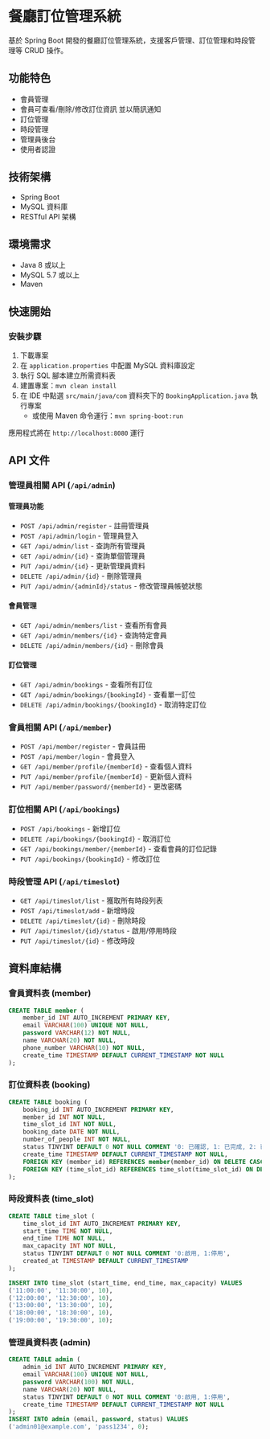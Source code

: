 # 餐廳訂位管理系統

基於 Spring Boot 開發的餐廳訂位管理系統，支援客戶管理、訂位管理和時段管理等 CRUD 操作。

## 功能特色

- 會員管理
- 會員可查看/刪除/修改訂位資訊 並以簡訊通知
- 訂位管理
- 時段管理
- 管理員後台
- 使用者認證

## 技術架構

- Spring Boot
- MySQL 資料庫
- RESTful API 架構

## 環境需求

- Java 8 或以上
- MySQL 5.7 或以上
- Maven

## 快速開始

### 安裝步驟

1. 下載專案
2. 在 `application.properties` 中配置 MySQL 資料庫設定
3. 執行 SQL 腳本建立所需資料表
4. 建置專案：`mvn clean install`
5. 在 IDE 中點選 `src/main/java/com` 資料夾下的 `BookingApplication.java` 執行專案
   - 或使用 Maven 命令運行：`mvn spring-boot:run`

應用程式將在 `http://localhost:8080` 運行

## API 文件

### 管理員相關 API (`/api/admin`)

#### 管理員功能
- `POST /api/admin/register` - 註冊管理員
- `POST /api/admin/login` - 管理員登入
- `GET /api/admin/list` - 查詢所有管理員
- `GET /api/admin/{id}` - 查詢單個管理員
- `PUT /api/admin/{id}` - 更新管理員資料
- `DELETE /api/admin/{id}` - 刪除管理員
- `PUT /api/admin/{adminId}/status` - 修改管理員帳號狀態

#### 會員管理
- `GET /api/admin/members/list` - 查看所有會員
- `GET /api/admin/members/{id}` - 查詢特定會員
- `DELETE /api/admin/members/{id}` - 刪除會員

#### 訂位管理
- `GET /api/admin/bookings` - 查看所有訂位
- `GET /api/admin/bookings/{bookingId}` - 查看單一訂位
- `DELETE /api/admin/bookings/{bookingId}` - 取消特定訂位

### 會員相關 API (`/api/member`)

- `POST /api/member/register` - 會員註冊
- `POST /api/member/login` - 會員登入
- `GET /api/member/profile/{memberId}` - 查看個人資料
- `PUT /api/member/profile/{memberId}` - 更新個人資料
- `PUT /api/member/password/{memberId}` - 更改密碼

### 訂位相關 API (`/api/bookings`)

- `POST /api/bookings` - 新增訂位
- `DELETE /api/bookings/{bookingId}` - 取消訂位
- `GET /api/bookings/member/{memberId}` - 查看會員的訂位記錄
- `PUT /api/bookings/{bookingId}` - 修改訂位

### 時段管理 API (`/api/timeslot`)

- `GET /api/timeslot/list` - 獲取所有時段列表
- `POST /api/timeslot/add` - 新增時段
- `DELETE /api/timeslot/{id}` - 刪除時段
- `PUT /api/timeslot/{id}/status` - 啟用/停用時段
- `PUT /api/timeslot/{id}` - 修改時段

## 資料庫結構

### 會員資料表 (member)
```sql
CREATE TABLE member (
    member_id INT AUTO_INCREMENT PRIMARY KEY,
    email VARCHAR(100) UNIQUE NOT NULL,
    password VARCHAR(12) NOT NULL,
    name VARCHAR(20) NOT NULL,
    phone_number VARCHAR(10) NOT NULL,
    create_time TIMESTAMP DEFAULT CURRENT_TIMESTAMP NOT NULL
);
```

### 訂位資料表 (booking)
```sql
CREATE TABLE booking (
    booking_id INT AUTO_INCREMENT PRIMARY KEY,
    member_id INT NOT NULL,
    time_slot_id INT NOT NULL,
    booking_date DATE NOT NULL,
    number_of_people INT NOT NULL,
    status TINYINT DEFAULT 0 NOT NULL COMMENT '0: 已確認, 1: 已完成, 2: 已刪除',
    create_time TIMESTAMP DEFAULT CURRENT_TIMESTAMP NOT NULL,
    FOREIGN KEY (member_id) REFERENCES member(member_id) ON DELETE CASCADE,
    FOREIGN KEY (time_slot_id) REFERENCES time_slot(time_slot_id) ON DELETE CASCADE
);
```

### 時段資料表 (time_slot)
```sql
CREATE TABLE time_slot (
    time_slot_id INT AUTO_INCREMENT PRIMARY KEY,
    start_time TIME NOT NULL,
    end_time TIME NOT NULL,
    max_capacity INT NOT NULL,
    status TINYINT DEFAULT 0 NOT NULL COMMENT '0:啟用, 1:停用',
    created_at TIMESTAMP DEFAULT CURRENT_TIMESTAMP
);

INSERT INTO time_slot (start_time, end_time, max_capacity) VALUES 
('11:00:00', '11:30:00', 10),
('12:00:00', '12:30:00', 10),
('13:00:00', '13:30:00', 10),
('18:00:00', '18:30:00', 10),
('19:00:00', '19:30:00', 10);
```

### 管理員資料表 (admin)
```sql
CREATE TABLE admin (
    admin_id INT AUTO_INCREMENT PRIMARY KEY,
    email VARCHAR(100) UNIQUE NOT NULL,
    password VARCHAR(100) NOT NULL,
    name VARCHAR(20) NOT NULL,
    status TINYINT DEFAULT 0 NOT NULL COMMENT '0:啟用, 1:停用',
    create_time TIMESTAMP DEFAULT CURRENT_TIMESTAMP NOT NULL
);
INSERT INTO admin (email, password, status) VALUES 
('admin01@example.com', 'pass1234', 0);
